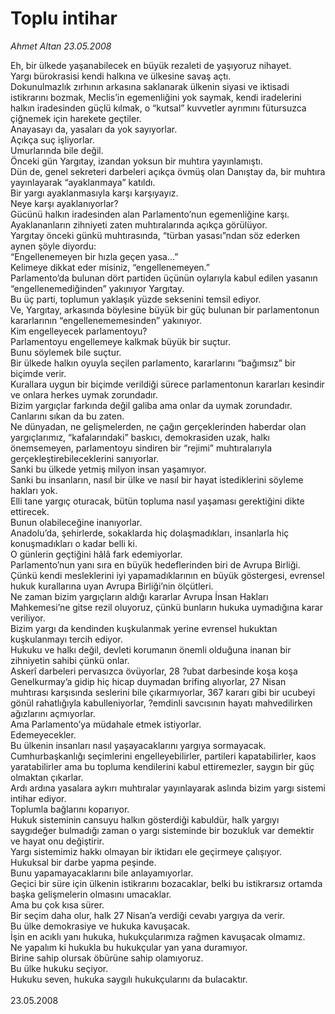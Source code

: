 # Toplu intihar

*Ahmet Altan 23.05.2008*

<div class="taraf_structure_2col_1zq">
<div class="margen_n">



 <p>Eh, bir ülkede yaşanabilecek en büyük rezaleti de yaşıyoruz nihayet.<br/>
Yargı bürokrasisi kendi halkına ve ülkesine savaş açtı.<br/>
Dokunulmazlık zırhının arkasına saklanarak ülkenin siyasi ve iktisadi istikrarını bozmak, Meclis’in egemenliğini yok saymak, kendi iradelerini halkın iradesinden güçlü kılmak, o “kutsal” kuvvetler ayrımını fütursuzca çiğnemek için harekete geçtiler.<br/>
Anayasayı da, yasaları da yok sayıyorlar.<br/>
Açıkça suç işliyorlar.<br/>
Umurlarında bile değil.<br/>
Önceki gün Yargıtay, izandan yoksun bir muhtıra yayınlamıştı.<br/>
Dün de, genel sekreteri darbeleri açıkça övmüş olan Danıştay da, bir muhtıra yayınlayarak “ayaklanmaya” katıldı.<br/>
Bir yargı ayaklanmasıyla karşı karşıyayız.<br/>
Neye karşı ayaklanıyorlar?<br/>
Gücünü halkın iradesinden alan Parlamento’nun egemenliğine karşı.<br/>
Ayaklananların zihniyeti zaten muhtıralarında açıkça görülüyor.<br/>
Yargıtay önceki günkü muhtırasında, “türban yasası”ndan söz ederken aynen şöyle diyordu:<br/>
“Engellenemeyen bir hızla geçen yasa...”<br/>
Kelimeye dikkat eder misiniz, “engellenemeyen.”<br/>
Parlamento’da bulunan dört partiden üçünün oylarıyla kabul edilen yasanın “engellenemediğinden” yakınıyor Yargıtay.<br/>
Bu üç parti, toplumun yaklaşık yüzde seksenini temsil ediyor.<br/>
Ve, Yargıtay, arkasında böylesine büyük bir güç bulunan bir parlamentonun kararlarının “engellenememesinden” yakınıyor.<br/>
Kim engelleyecek parlamentoyu?<br/>
Parlamentoyu engellemeye kalkmak büyük bir suçtur.<br/>
Bunu söylemek bile suçtur.<br/>
Bir ülkede halkın oyuyla seçilen parlamento, kararlarını “bağımsız” bir biçimde verir.<br/>
Kurallara uygun bir biçimde verildiği sürece parlamentonun kararları kesindir ve onlara herkes uymak zorundadır.<br/>
Bizim yargıçlar farkında değil galiba ama onlar da uymak zorundadır.<br/>
Canlarını sıkan da bu zaten.<br/>
Ne dünyadan, ne gelişmelerden, ne çağın gerçeklerinden haberdar olan yargıçlarımız, “kafalarındaki” baskıcı, demokrasiden uzak, halkı önemsemeyen, parlamentoyu sindiren bir “rejimi” muhtıralarıyla gerçekleştirebileceklerini sanıyorlar.<br/>
Sanki bu ülkede yetmiş milyon insan yaşamıyor.<br/>
Sanki bu insanların, nasıl bir ülke ve nasıl bir hayat istediklerini söyleme hakları yok.<br/>
Elli tane yargıç oturacak, bütün topluma nasıl yaşaması gerektiğini dikte ettirecek.<br/>
Bunun olabileceğine inanıyorlar.<br/>
Anadolu’da, şehirlerde, sokaklarda hiç dolaşmadıkları, insanlarla hiç konuşmadıkları o kadar belli ki.<br/>
O günlerin geçtiğini hâlâ fark edemiyorlar.<br/>
Parlamento’nun yanı sıra en büyük hedeflerinden biri de Avrupa Birliği.<br/>
Çünkü kendi mesleklerini iyi yapamadıklarının en büyük göstergesi, evrensel hukuk kurallarına uyan Avrupa Birliği’nin ölçütleri.<br/>
Ne zaman bizim yargıçların aldığı kararlar Avrupa İnsan Hakları Mahkemesi’ne gitse rezil oluyoruz, çünkü bunların hukuka uymadığına karar veriliyor.<br/>
Bizim yargı da kendinden kuşkulanmak yerine evrensel hukuktan kuşkulanmayı tercih ediyor.<br/>
Hukuku ve halkı değil, devleti korumanın önemli olduğuna inanan bir zihniyetin sahibi çünkü onlar.<br/>
Askerî darbeleri pervasızca övüyorlar, 28 ?ubat darbesinde koşa koşa Genelkurmay’a gidip hiç hicap duymadan brifing alıyorlar, 27 Nisan muhtırası karşısında seslerini bile çıkarmıyorlar, 367 kararı gibi bir ucubeyi gönül rahatlığıyla kabulleniyorlar, ?emdinli savcısının hayatı mahvedilirken ağızlarını açmıyorlar.<br/>
Ama Parlamento’ya müdahale etmek istiyorlar.<br/>
Edemeyecekler.<br/>
Bu ülkenin insanları nasıl yaşayacaklarını yargıya sormayacak.<br/>
Cumhurbaşkanlığı seçimlerini engelleyebilirler, partileri kapatabilirler, kaos yaratabilirler ama bu topluma kendilerini kabul ettiremezler, saygın bir güç olmaktan çıkarlar.<br/>
Ardı ardına yasalara aykırı muhtıralar yayınlayarak aslında bizim yargı sistemi intihar ediyor.<br/>
Toplumla bağlarını koparıyor.<br/>
Hukuk sisteminin cansuyu halkın gösterdiği kabuldür, halk yargıyı saygıdeğer bulmadığı zaman o yargı sisteminde bir bozukluk var demektir ve hayat onu değiştirir.<br/>
Yargı sistemimiz hakkı olmayan bir iktidarı ele geçirmeye çalışıyor.<br/>
Hukuksal bir darbe yapma peşinde.<br/>
Bunu yapamayacaklarını bile anlayamıyorlar.<br/>
Geçici bir süre için ülkenin istikrarını bozacaklar, belki bu istikrarsız ortamda başka gelişmelerin olmasını umacaklar.<br/>
Ama bu çok kısa sürer.<br/>
Bir seçim daha olur, halk 27 Nisan’a verdiği cevabı yargıya da verir.<br/>
Bu ülke demokrasiye ve hukuka kavuşacak.<br/>
İşin en acıklı yanı hukuka, hukukçularımıza rağmen kavuşacak olmamız.<br/>
Ne yapalım ki hukukla bu hukukçular yan yana duramıyor.<br/>
Birine sahip olursak öbürüne sahip olamıyoruz.<br/>
Bu ülke hukuku seçiyor.<br/>
Hukuku seven, hukuka saygılı hukukçularını da bulacaktır.<br/>
<br/>
23.05.2008</p>
<br/>
<br/>
<br/>



<br/>


<div id="taraf_not">
</div>

</div>


</div>
